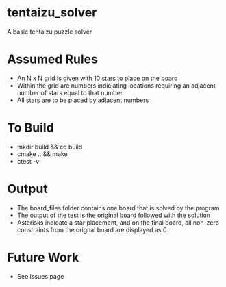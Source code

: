 # tentaizu_solver
A basic tentaizu puzzle solver

# Assumed Rules
* An N x N grid is given with 10 stars to place on the board
* Within the grid are numbers indiciating locations requiring an adjacent number of stars equal to that number
* All stars are to be placed by adjacent numbers

# To Build
* mkdir build && cd build
* cmake .. && make
* ctest -v

# Output
* The board_files folder contains one board that is solved by the program
* The output of the test is the original board followed with the solution
* Asterisks indicate a star placement, and on the final board, all non-zero constraints from the orignal board are displayed as 0

# Future Work
* See issues page
